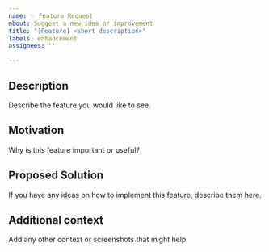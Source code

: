 ```yaml
---
name: ✨ Feature Request
about: Suggest a new idea or improvement
title: "[Feature] <short description>"
labels: enhancement
assignees: ''

---
```


## Description
Describe the feature you would like to see.

## Motivation
Why is this feature important or useful?

## Proposed Solution
If you have any ideas on how to implement this feature, describe them here.

## Additional context
Add any other context or screenshots that might help.
